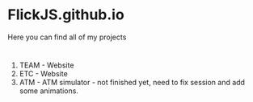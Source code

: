 # FlickJS.github.io
Here you can find all of my projects
#
1. TEAM - Website
2. ETC - Website
3. ATM - ATM simulator - not finished yet, need to fix session and add some animations.
